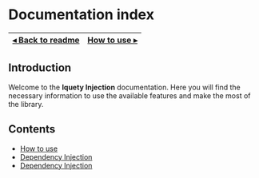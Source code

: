 # Documentation index

[◂ Back to readme](../../readme.md) | [How to use ▸](01-how-to-use.md)
-- | --

## Introduction

Welcome to the **Iquety Injection** documentation. Here you will find the necessary information to use the available features and make the most of the library.

## Contents

- [How to use](01-how-to-use.md)
- [Dependency Injection](02-dependency-injection.md)
- [Dependency Injection](03-inversion-of-control.md)
